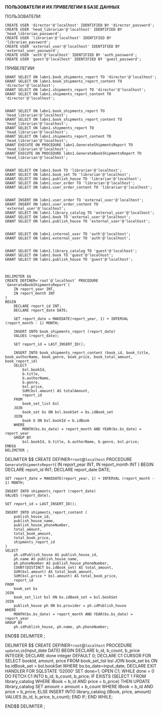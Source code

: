 **ПОЛЬЗОВАТЕЛИ И ИХ ПРИВЕЛЕГИИ В БАЗЕ ДАННЫХ**

ПОЛЬЗОВАТЕЛИ:

    CREATE USER 'director'@'localhost' IDENTIFIED BY 'director_password';
    CREATE USER 'head_librarian'@'localhost' IDENTIFIED BY 'head_librarian_password';
    CREATE USER 'librarian'@'localhost' IDENTIFIED BY 'librarian_password';
    CREATE USER 'external_user'@'localhost' IDENTIFIED BY 'external_user_password';
    CREATE USER 'auth'@'localhost' IDENTIFIED BY 'auth_password';
    CREATE USER 'guest'@'localhost' IDENTIFIED BY 'guest_password';

ПРИВЕЛЕГИИ:

    GRANT SELECT ON labn1.book_shipments_report TO 'director'@'localhost';
    GRANT SELECT ON labn1.book_shipments_report_content TO 'director'@'localhost';
    GRANT SELECT ON labn1.shipments_report TO 'director'@'localhost';
    GRANT SELECT ON labn1.shipments_report_content TO 'director'@'localhost';
    

    GRANT SELECT ON labn1.book_shipments_report TO 'head_librarian'@'localhost';
    GRANT SELECT ON labn1.book_shipments_report_content TO 'head_librarian'@'localhost';
    GRANT SELECT ON labn1.shipments_report TO 'head_librarian'@'localhost';
    GRANT SELECT ON labn1.shipments_report_content TO 'head_librarian'@'localhost';
    GRANT EXECUTE ON PROCEDURE labn1.GenerateShipmentsReport TO 'head_librarian'@'localhost';
    GRANT EXECUTE ON PROCEDURE labn1.GenerateBookShipmentsReport TO 'head_librarian'@'localhost';
    
    
    GRANT SELECT ON labn1.book TO 'librarian'@'localhost';
    GRANT SELECT ON labn1.book_set TO 'librarian'@'localhost';
    GRANT SELECT ON labn1.publish_house TO 'librarian'@'localhost';
    GRANT SELECT ON labn1.user_order TO 'librarian'@'localhost';
    GRANT SELECT ON labn1.user_order_content TO 'librarian'@'localhost';
    

    GRANT INSERT ON labn1.user_order TO 'external_user'@'localhost';
    GRANT INSERT ON labn1.user_order_content TO 'external_user'@'localhost';
    GRANT SELECT ON labn1.library_catalog TO 'external_user'@'localhost';
    GRANT SELECT ON labn1.book TO 'external_user'@'localhost';
    GRANT SELECT ON labn1.publish_house TO 'external_user'@'localhost';
    

    GRANT SELECT ON labn1.internal_user TO 'auth'@'localhost';
    GRANT SELECT ON labn1.external_user TO 'auth'@'localhost';


    GRANT SELECT ON labn1.library_catalog TO 'guest'@'localhost';
    GRANT SELECT ON labn1.book TO 'guest'@'localhost';
    GRANT SELECT ON labn1.publish_house TO 'guest'@'localhost';



    DELIMITER $$
    CREATE DEFINER=`root`@`localhost` PROCEDURE `GenerateBookShipmentsReport`(
        IN report_year INT,
        IN report_month INT
    )
    BEGIN
        DECLARE report_id INT;
        DECLARE report_date DATE;
    
        SET report_date = MAKEDATE(report_year, 1) + INTERVAL (report_month - 1) MONTH;
    	
    	INSERT INTO book_shipments_report (report_date)
    	VALUES (report_date);
    
    	SET report_id = LAST_INSERT_ID();
    
    	INSERT INTO book_shipments_report_content (book_id, book_title, book_authorName, book_genre, book_price, book_total_amount, book_report_id)
    	SELECT 
    		bsl.bookId,
            b.title,
            b.authorName,
            b.genre,
            bsl.price,
            SUM(bsl.amount) AS totalAmount,
    		report_id
    	FROM 
    		book_set_list bsl
    	JOIN 
    		book_set bs ON bsl.bookSet = bs.idBook_set
    	JOIN
    		book b ON bsl.bookId = b.idBook
    	WHERE 
    		MONTH(bs.bs_date) = report_month AND YEAR(bs.bs_date) = report_year
    	GROUP BY 
    		bsl.bookId, b.title, b.authorName, b.genre, bsl.price;
    END$$
    DELIMITER ;



DELIMITER $$
CREATE DEFINER=`root`@`localhost` PROCEDURE `GenerateShipmentsReport`(
    IN report_year INT,
    IN report_month INT
)
BEGIN
    DECLARE report_id INT;
    DECLARE report_date DATE;

    SET report_date = MAKEDATE(report_year, 1) + INTERVAL (report_month - 1) MONTH;
    
    INSERT INTO shipments_report (report_date)
    VALUES (report_date);

    SET report_id = LAST_INSERT_ID();
    
    INSERT INTO shipments_report_content (
        publish_house_id, 
        publish_house_name, 
        publish_house_phoneNumber, 
        total_amount, 
        total_book_amount, 
        total_book_price, 
        shipments_report_id
    )
    SELECT
        ph.idPublish_house AS publish_house_id,
        ph.name AS publish_house_name,
        ph.phoneNumber AS publish_house_phoneNumber,
        COUNT(DISTINCT bs.idBook_set) AS total_amount,
        SUM(bsl.amount) AS total_book_amount,
        SUM(bsl.price * bsl.amount) AS total_book_price,
        report_id
    FROM 
        book_set bs
    JOIN 
        book_set_list bsl ON bs.idBook_set = bsl.bookSet
    JOIN 
        publish_house ph ON bs.provider = ph.idPublish_house
    WHERE 
        MONTH(bs.bs_date) = report_month AND YEAR(bs.bs_date) = report_year
    GROUP BY 
        ph.idPublish_house, ph.name, ph.phoneNumber;
END$$
DELIMITER ;



DELIMITER $$
CREATE DEFINER=`root`@`localhost` PROCEDURE `updateLib`(input_date DATE)
BEGIN
	DECLARE b_id, b_count, b_price INTEGER;
	DECLARE done integer DEFAULT 0;
	DECLARE C1 CURSOR FOR 
		SELECT bookId, amount, price FROM book_set_list bsl
		JOIN book_set bs ON bs.idBook_set = bsl.bookSet
		WHERE bs.bs_date=input_date;
	DECLARE EXIT HANDLER FOR SQLSTATE '02000' SET done=1;
	OPEN C1;
    WHILE done = 0 DO
        FETCH C1 INTO b_id, b_count, b_price;
        IF EXISTS (SELECT 1 FROM library_catalog WHERE lBook = b_id AND price = b_price) THEN
            UPDATE library_catalog SET amount = amount + b_count
            WHERE lBook = b_id AND price = b_price;
        ELSE
            INSERT INTO library_catalog (lBook, price, amount) VALUES (b_id, b_price, b_count);
        END IF;
    END WHILE;

END$$
DELIMITER ;

